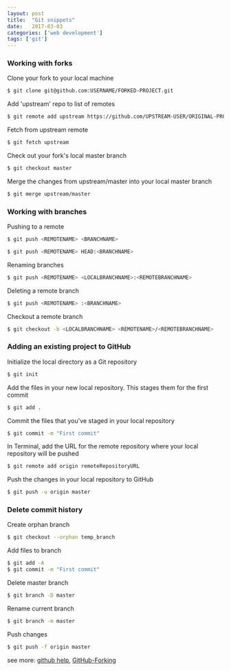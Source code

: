 ```yaml
---
layout: post
title:  "Git snippets"
date:   2017-03-03
categories: ['web development']
tags: ['git']
---
```


### Working with forks

Clone your fork to your local machine

```bash
$ git clone git@github.com:USERNAME/FORKED-PROJECT.git
```

Add 'upstream' repo to list of remotes

```bash
$ git remote add upstream https://github.com/UPSTREAM-USER/ORIGINAL-PROJECT.git
```

Fetch from upstream remote

```bash
$ git fetch upstream
```

Check out your fork's local master branch

```bash
$ git checkout master
```

Merge the changes from upstream/master into your local master branch

```bash
$ git merge upstream/master
```

### Working with branches

Pushing to a remote

```bash
$ git push <REMOTENAME> <BRANCHNAME>
```
```bash
$ git push <REMOTENAME> HEAD:<BRANCHNAME>
```

Renaming branches

```bash
$ git push <REMOTENAME> <LOCALBRANCHNAME>:<REMOTEBRANCHNAME>
```

Deleting a remote branch

```bash
$ git push <REMOTENAME> :<BRANCHNAME>
```

Checkout a remote branch

```bash
$ git checkout -b <LOCALBRANCHNAME> <REMOTENAME>/<REMOTEBRANCHNAME>
```


### Adding an existing project to GitHub

Initialize the local directory as a Git repository

```bash
$ git init
```

Add the files in your new local repository. This stages them for the first commit

```bash
$ git add .
```

Commit the files that you've staged in your local repository

```bash
$ git commit -m "First commit"
```

In Terminal, add the URL for the remote repository where your local repository will be pushed

```bash
$ git remote add origin remoteRepositoryURL
```

Push the changes in your local repository to GitHub

```bash
$ git push -u origin master
```

### Delete commit history

Create orphan branch

```bash
$ git checkout --orphan temp_branch
```

Add files to branch

```bash
$ git add -A
$ git commit -m "First commit"
```

Delete master branch

```bash
$ git branch -D master
```

Rename current branch

```bash
$ git branch -m master
```

Push changes

```bash
$ git push -f origin master
```

see more: [github help](https://help.github.com/articles/adding-an-existing-project-to-github-using-the-command-line/), [GitHub-Forking](https://gist.github.com/Chaser324/ce0505fbed06b947d962)
